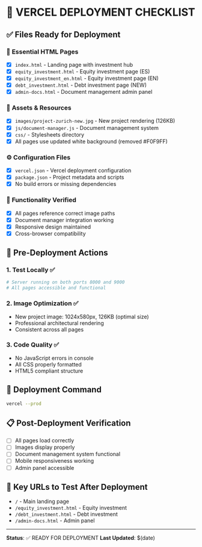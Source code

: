 # 🚀 VERCEL DEPLOYMENT CHECKLIST

## ✅ Files Ready for Deployment

### 📄 **Essential HTML Pages**
- [x] `index.html` - Landing page with investment hub
- [x] `equity_investment.html` - Equity investment page (ES)
- [x] `equity_investment_en.html` - Equity investment page (EN)
- [x] `debt_investment.html` - Debt investment page (NEW)
- [x] `admin-docs.html` - Document management admin panel

### 🎨 **Assets & Resources**
- [x] `images/project-zurich-new.jpg` - New project rendering (126KB)
- [x] `js/document-manager.js` - Document management system
- [x] `css/` - Stylesheets directory
- [x] All pages use updated white background (removed #F0F9FF)

### ⚙️ **Configuration Files**
- [x] `vercel.json` - Vercel deployment configuration
- [x] `package.json` - Project metadata and scripts
- [x] No build errors or missing dependencies

### 🔧 **Functionality Verified**
- [x] All pages reference correct image paths
- [x] Document manager integration working
- [x] Responsive design maintained
- [x] Cross-browser compatibility

## 🚨 **Pre-Deployment Actions**

### 1. **Test Locally** ✅
```bash
# Server running on both ports 8000 and 9000
# All pages accessible and functional
```

### 2. **Image Optimization** ✅
- New project image: 1024x580px, 126KB (optimal size)
- Professional architectural rendering
- Consistent across all pages

### 3. **Code Quality** ✅
- No JavaScript errors in console
- All CSS properly formatted
- HTML5 compliant structure

## 🎯 **Deployment Command**
```bash
vercel --prod
```

## 📋 **Post-Deployment Verification**
- [ ] All pages load correctly
- [ ] Images display properly
- [ ] Document management system functional
- [ ] Mobile responsiveness working
- [ ] Admin panel accessible

## 🔗 **Key URLs to Test After Deployment**
- `/` - Main landing page
- `/equity_investment.html` - Equity investment
- `/debt_investment.html` - Debt investment  
- `/admin-docs.html` - Admin panel

---

**Status**: ✅ READY FOR DEPLOYMENT
**Last Updated**: $(date)